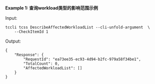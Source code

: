 **Example 1: 查询workload类型的影响范围示例**



Input: 

```
tccli tcss DescribeAffectedWorkloadList --cli-unfold-argument  \
    --CheckItemId 1
```

Output: 
```
{
    "Response": {
        "RequestId": "ea73ee35-ec93-4d94-b2fc-979a58f34be1",
        "TotalCount": 0,
        "AffectedWorkloadList": []
    }
}
```


